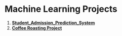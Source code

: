 # Machine Learning Projects
  1. [**Student_Admission_Prediction_System**](https://github.com/Kd-Here/ML-Pro/tree/main/Student_Admission_Prediction_System)
  2. [**Coffee Roasting Project**]()
